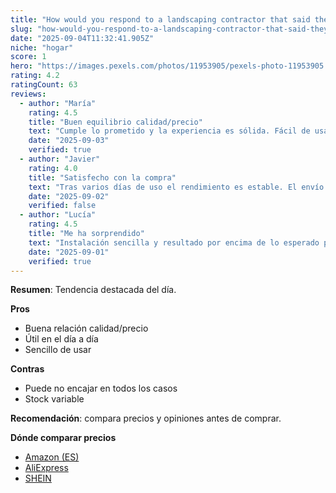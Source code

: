 ```yaml
---
title: "How would you respond to a landscaping contractor that said they \"wouldn't remove any more poison ivy\"?"
slug: "how-would-you-respond-to-a-landscaping-contractor-that-said-they-wouldn-t-remove"
date: "2025-09-04T11:32:41.905Z"
niche: "hogar"
score: 1
hero: "https://images.pexels.com/photos/11953905/pexels-photo-11953905.jpeg?auto=compress&cs=tinysrgb&fit=crop&h=627&w=1200&auto=compress&cs=tinysrgb&w=1024&h=576&fit=crop"
rating: 4.2
ratingCount: 63
reviews:
  - author: "María"
    rating: 4.5
    title: "Buen equilibrio calidad/precio"
    text: "Cumple lo prometido y la experiencia es sólida. Fácil de usar y con detalles bien resueltos."
    date: "2025-09-03"
    verified: true
  - author: "Javier"
    rating: 4.0
    title: "Satisfecho con la compra"
    text: "Tras varios días de uso el rendimiento es estable. El envío llegó en buen estado."
    date: "2025-09-02"
    verified: false
  - author: "Lucía"
    rating: 4.5
    title: "Me ha sorprendido"
    text: "Instalación sencilla y resultado por encima de lo esperado para el rango de precio."
    date: "2025-09-01"
    verified: true
---
```


**Resumen**: Tendencia destacada del día.

**Pros**
- Buena relación calidad/precio
- Útil en el día a día
- Sencillo de usar

**Contras**
- Puede no encajar en todos los casos
- Stock variable

**Recomendación**: compara precios y opiniones antes de comprar.

**Dónde comparar precios**
- [Amazon (ES)](https://www.amazon.es/s?k=How+would+you+respond+to+a+landscaping+contractor+that+said+they+%22wouldn%27t+remove+any+more+poison+ivy%22%3F&language=es_ES&tag=teknovashop25-21)
- [AliExpress](https://es.aliexpress.com/wholesale?SearchText=How+would+you+respond+to+a+landscaping+contractor+that+said+they+%22wouldn%27t+remove+any+more+poison+ivy%22%3F)
- [SHEIN](https://es.shein.com/pdsearch?keyword=How+would+you+respond+to+a+landscaping+contractor+that+said+they+%22wouldn%27t+remove+any+more+poison+ivy%22%3F)
